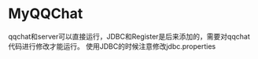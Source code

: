# MyQQChat

qqchat和server可以直接运行，JDBC和Register是后来添加的，需要对qqchat代码进行修改才能运行。
使用JDBC的时候注意修改jdbc.properties
